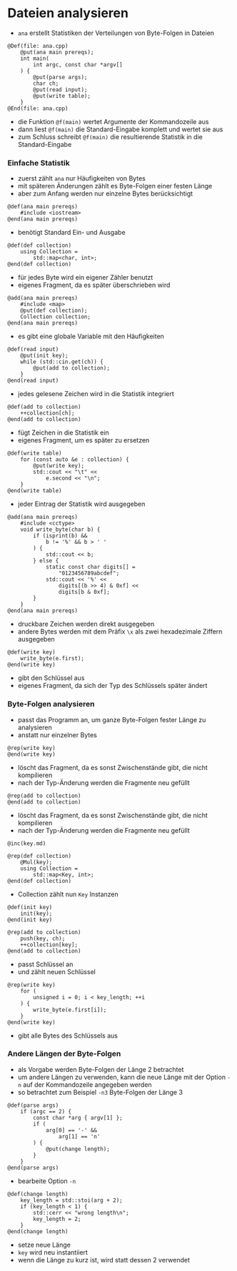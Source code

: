 # Dateien analysieren
* `ana` erstellt Statistiken der Verteilungen von Byte-Folgen in
  Dateien

```
@Def(file: ana.cpp)
	@put(ana main prereqs);
	int main(
		int argc, const char *argv[]
	) {
		@put(parse args);
		char ch;
		@put(read input);
		@put(write table);
	}
@End(file: ana.cpp)
```
* die Funktion `@f(main)` wertet Argumente der Kommandozeile aus
* dann liest `@f(main)` die Standard-Eingabe komplett und wertet sie aus
* zum Schluss schreibt `@f(main)` die resultierende Statistik in die
  Standard-Eingabe

### Einfache Statistik
* zuerst zählt `ana` nur Häufigkeiten von Bytes
* mit späteren Änderungen zählt es Byte-Folgen einer festen Länge
* aber zum Anfang werden nur einzelne Bytes berücksichtigt

```
@def(ana main prereqs)
	#include <iostream>
@end(ana main prereqs)
```
* benötigt Standard Ein- und Ausgabe

```
@def(def collection)
	using Collection =
		std::map<char, int>;
@end(def collection)
```
* für jedes Byte wird ein eigener Zähler benutzt
* eigenes Fragment, da es später überschrieben wird

```
@add(ana main prereqs)
	#include <map>
	@put(def collection);
	Collection collection;
@end(ana main prereqs)
```
* es gibt eine globale Variable mit den Häufigkeiten

```
@def(read input)
	@put(init key);
	while (std::cin.get(ch)) {
		@put(add to collection);
	}
@end(read input)
```
* jedes gelesene Zeichen wird in die Statistik integriert

```
@def(add to collection)
	++collection[ch];
@end(add to collection)
```
* fügt Zeichen in die Statistik ein
* eigenes Fragment, um es später zu ersetzen


```
@def(write table)
	for (const auto &e : collection) {
		@put(write key);
		std::cout << "\t" <<
			e.second << "\n";
	}
@end(write table)
```
* jeder Eintrag der Statistik wird ausgegeben

```
@add(ana main prereqs)
	#include <cctype>
	void write_byte(char b) {
		if (isprint(b) &&
			b != '%' && b > ' '
		) {
			std::cout << b;
		} else {
			static const char digits[] =
				"0123456789abcdef";
			std::cout << '%' <<
				digits[(b >> 4) & 0xf] <<
				digits[b & 0xf];
		}
	}
@end(ana main prereqs)
```
* druckbare Zeichen werden direkt ausgegeben
* andere Bytes werden mit dem Präfix `\x` als zwei hexadezimale Ziffern
  ausgegeben

```
@def(write key)
	write_byte(e.first);
@end(write key)
```
* gibt den Schlüssel aus
* eigenes Fragment, da sich der Typ des Schlüssels später ändert

### Byte-Folgen analysieren
* passt das Programm an, um ganze Byte-Folgen fester Länge zu analysieren
* anstatt nur einzelner Bytes

```
@rep(write key)
@end(write key)
```
* löscht das Fragment, da es sonst Zwischenstände gibt, die nicht
  kompilieren
* nach der Typ-Änderung werden die Fragmente neu gefüllt

```
@rep(add to collection)
@end(add to collection)
```
* löscht das Fragment, da es sonst Zwischenstände gibt, die nicht
  kompilieren
* nach der Typ-Änderung werden die Fragmente neu gefüllt

```
@inc(key.md)
```

```
@rep(def collection)
	@Mul(key);
	using Collection =
		std::map<Key, int>;
@end(def collection)
```
* Collection zählt nun `Key` Instanzen

```
@def(init key)
	init(key);
@end(init key)
```

```
@rep(add to collection)
	push(key, ch);
	++collection[key];
@end(add to collection)
```
* passt Schlüssel an
* und zählt neuen Schlüssel 

```
@rep(write key)
	for (
		unsigned i = 0; i < key_length; ++i
	) {
		write_byte(e.first[i]);
	}
@end(write key)
```
* gibt alle Bytes des Schlüssels aus

### Andere Längen der Byte-Folgen
* als Vorgabe werden Byte-Folgen der Länge 2 betrachtet
* um andere Längen zu verwenden, kann die neue Länge mit der Option
  `-n` auf der Kommandozeile angegeben werden
* so betrachtet zum Beispiel `-n3` Byte-Folgen der Länge 3

```
@def(parse args)
	if (argc == 2) {
		const char *arg { argv[1] };
		if (
			arg[0] == '-' &&
				arg[1] == 'n'
		) {
			@put(change length);
		}
	}
@end(parse args)
```
* bearbeite Option `-n`

```
@def(change length)
	key_length = std::stoi(arg + 2);
	if (key_length < 1) {
		std::cerr << "wrong length\n";
		key_length = 2;
	}
@end(change length)
```
* setze neue Länge
* `key` wird neu instantiiert
* wenn die Länge zu kurz ist, wird statt dessen 2 verwendet
